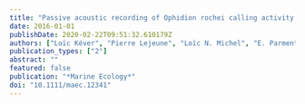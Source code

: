 ```yaml
---
title: "Passive acoustic recording of Ophidion rochei calling activity in Calvi Bay (France)"
date: 2016-01-01
publishDate: 2020-02-22T09:51:32.610179Z
authors: ["Loïc Kéver", "Pierre Lejeune", "Loïc N. Michel", "E. Parmentier"]
publication_types: ["2"]
abstract: ""
featured: false
publication: "*Marine Ecology*"
doi: "10.1111/maec.12341"
---
```


